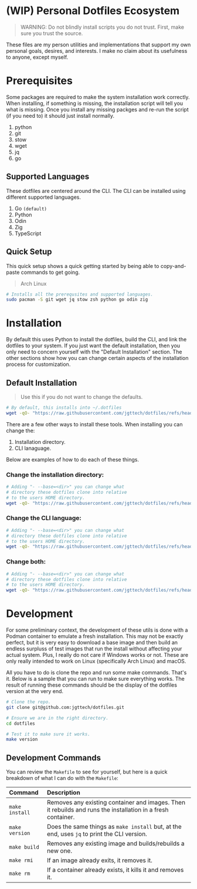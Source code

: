 # (WIP) Personal Dotfiles Ecosystem

> WARNING: Do not blindly install scripts you do not trust. First, make sure you trust the source.

These files are my person utilities and implementations that support my own personal goals, desires, and interests. I make no claim about its usefulness to anyone, except myself.

# Prerequisites

Some packages are required to make the system installation work correctly. When installing, if something is missing, the installation script will tell you what is missing. Once you install any missing packges and re-run the script (if you need to) it should just install normally.

1. python
2. git
3. stow
4. wget
5. jq
6. go

## Supported Languages

These dotfiles are centered around the CLI. The CLI can be installed using different supported languages.

1. Go `(default)`
2. Python
3. Odin
4. Zig
5. TypeScript

## Quick Setup

This quick setup shows a quick getting started by being able to copy-and-paste commands to get going.

> Arch Linux

```bash
# Installs all the prerequsites and supported languages.
sudo pacman -S git wget jq stow zsh python go odin zig
```

# Installation

By default this uses Python to install the dotfiles, build the CLI, and link the dotfiles to your system. If you just want the default installation, then you only need to concern yourself with the "Default Installation" section. The other sections show how you can change certain aspects of the installation process for customization.

## Default Installation

> Use this if you do not want to change the defaults.

```bash
# By default, this installs into ~/.dotfiles
wget -qO- "https://raw.githubusercontent.com/jgttech/dotfiles/refs/heads/main/bin/install" | python
```

There are a few other ways to install these tools. When installing you can change the:

1. Installation directory.
2. CLI lanaguage.

Below are examples of how to do each of these things.

### Change the installation directory:

```bash
# Adding "- --base=<dir>" you can change what
# directory these dotfiles clone into relative
# to the users HOME directory.
wget -qO- "https://raw.githubusercontent.com/jgttech/dotfiles/refs/heads/main/bin/install" | python - --base=<dir>
```

### Change the CLI language:

```bash
# Adding "- --base=<dir>" you can change what
# directory these dotfiles clone into relative
# to the users HOME directory.
wget -qO- "https://raw.githubusercontent.com/jgttech/dotfiles/refs/heads/main/bin/install" | python - --lang=<lang>
```

### Change both:

```bash
# Adding "- --base=<dir>" you can change what
# directory these dotfiles clone into relative
# to the users HOME directory.
wget -qO- "https://raw.githubusercontent.com/jgttech/dotfiles/refs/heads/main/bin/install" | python - --base=<dir> --lang=<lang>
```

# Development

For some preliminary context, the development of these utils is done with a Podman container to emulate a fresh installation. This may not be exactly perfect, but it is very easy to download a base image and then build an endless surpluss of test images that run the install without affecting your actual system. Plus, I really do not care if Windows works or not. These are only really intended to work on Linux (specifically Arch Linux) and macOS.

All you have to do is clone the repo and run some make commands. That's it. Below is a sample that you can run to make sure everything works. The result of running these commands should be the display of the dotfiles version at the very end.

```bash
# Clone the repo.
git clone git@github.com:jgttech/dotfiles.git

# Ensure we are in the right directory.
cd dotfiles

# Test it to make sure it works.
make version
```

## Development Commands

You can review the `Makefile` to see for yourself, but here is a quick breakdown of what I can do with the `Makefile`:

| Command | Description |
|:-|:-|
| `make install` | Removes any existing container and images. Then it rebuilds and runs the installation in a fresh container. |
| `make version` | Does the same things as `make install` but, at the end, uses `jq` to print the CLI version. |
| `make build` | Removes any existing image and builds/rebuilds a new one. |
| `make rmi` | If an image already exits, it removes it. |
| `make rm` | If a container already exists, it kills it and removes it. |
